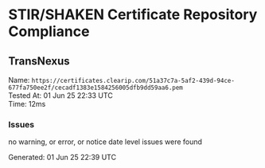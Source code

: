 # STIR/SHAKEN Certificate Repository Compliance

## TransNexus

Name: `https://certificates.clearip.com/51a37c7a-5af2-439d-94ce-677fa750ee2f/cecadf1383e1584256005dfb9dd59aa6.pem`\
Tested At: 01 Jun 25 22:33 UTC\
Time: 12ms

### Issues

no warning, or error, or notice date level issues were found

Generated: 01 Jun 25 22:39 UTC